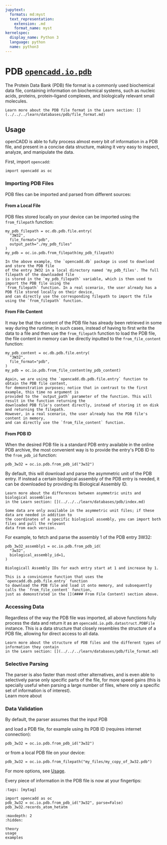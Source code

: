 ```yaml
---
jupytext:
  formats: md:myst
  text_representation:
    extension: .md
    format_name: myst
kernelspec:
  display_name: Python 3
  language: python
  name: python3
---
```


# PDB [`opencadd.io.pdb`](../../../api_reference/_autosummary/opencadd.io.pdb.rst)

The Protein Data Bank (PDB) file format is a commonly used biochemical data file,
containing information on biochemical systems, such as nucleic acids, proteins, protein–ligand complexes, 
and biologically relevant small molecules.

```{admonition} Learn More
Learn more about the PDB file format in the Learn section: [](../../../learn/databases/pdb/file_format.md) 
```

## Usage
openCADD is able to fully process almost every bit of information in a PDB file, and present in a concise 
data structure, making it very easy to inspect, analyze, and manipulate the data.

First, import `opencadd`:
```{code-cell} ipython3
import opencadd as oc
```

### Importing PDB Files
PDB files can be imported and parsed from different sources:

#### From a Local File
PDB files stored locally on your device can be imported using the `from_filepath` function:
```{code-cell} ipython3
my_pdb_filepath = oc.db.pdb.file.entry(
  "3W32", 
  file_format="pdb",
  output_path="./my_pdb_files"
)
my_pdb = oc.io.pdb.from_filepath(my_pdb_filepath)
```
```{note}
In the above example, the `opencadd.db` package is used to download and store the PDB file
of the entry 3W32 in a local directory named 'my_pdb_files'. The full filepath of the downloaded file
is stored in the `my_pdb_filepath` variable, which is then used to import the PDB file using the 
`from_filepath` function. In a real scenario, the user already has a PDB file stored locally on their device,
and can directly use the corresponding filepath to import the file using the `from_filepath` function.
```

#### From File Content
It may be that the content of the PDB file has already been retrieved 
in some way during the runtime; in such cases, instead of having to first write the data to a file and then
use the `from_filepath` function to load the PDB file, the file content in memory can be directly
inputted to the `from_file_content` function:
```{code-cell} ipython3
my_pdb_content = oc.db.pdb.file.entry(
  "3W32", 
  file_format="pdb",
)
my_pdb = oc.io.pdb.from_file_content(my_pdb_content)
```
```{note}
Again, we are using the `opencadd.db.pdb.file.entry` function to obtain the PDB file content, 
for demonstration purposes; notice that in contrast to the first example, this time no argument is
provided to the `output_path` parameter of the function. This will result in the function returning the
downloaded PDB file's content directly, instead of storing it on disk and returning the filepath.
However, in a real scenario, the user already has the PDB file's content in memory,
and can directly use the `from_file_content` function.
```

#### From PDB ID
When the desired PDB file is a standard PDB entry available in the online PDB archive,
the most convenient way is to provide the entry's PDB ID to the `from_pdb_id` function:
```{code-cell} ipython3
pdb_3w32 = oc.io.pdb.from_pdb_id("3w32")
```
By default, this will download and parse the asymmetric unit of the PDB entry. 
If instead a certain biological assembly of the PDB entry is needed, 
it can be downloaded by providing its Biological Assembly ID.

```{admonition} Learn More
Learn more about the differences between asymmetric units and biological assemblies
in the Learn section: [](../../../learn/databases/pdb/index.md)
```

```{attention}
Some data are only available in the asymmetric unit files; if these data are needed in addition to
the coordinates of a specific biological assembly, you can import both files and pull the relevant
data from each version. 
```

For example, to fetch and parse the assembly 1 of the PDB entry 3W32:

```{code-cell} ipython3
pdb_3w32_assembly1 = oc.io.pdb.from_pdb_id(
  "3w32",
  biological_assembly_id=1,
)
```

```{tip}
Biologicall Assembly IDs for each entry start at 1 and increase by 1.
```

```{hint}
This is a convinience function that uses the `opencadd.db.pdb.file.entry` function 
to download the PDB file and load it onto memory, and subsequently calls the `from_file_content` function,
just as demonstrated in the [](#### From File Content) section above.
```

### Accessing Data
Regardless of the way the PDB file was imported, all above functions fully process the data and return it as
an `opencadd.io.pdb.datastruct.PDBFile` instance. This is a data structure that closely resembles the
structure of a PDB file, allowing for direct access to all data.

```{admonition} Learn More
Learn more about the structure of PDB files and the different types of information they contain 
in the Learn section: [](../../../learn/databases/pdb/file_format.md) 
```


### Selective Parsing
The parser is also faster than most other alternatives, and is even able to 
selectively parse only specific parts of the file, for more speed gains (this is specially useful when parsing
a large number of files, where only a specific set of information is of interest).\
Learn more about 

### Data Validation
By default, the parser assumes that the input PDB 



and load a PDB file, for example using its PDB ID (requires internet connection):
```{code-cell} ipython3
pdb_3w32 = oc.io.pdb.from_pdb_id("3w32")
```
or from a local PDB file on your device:
```{code-cell} ipython3
pdb_3w32 = oc.io.pdb.from_filepath("my_files/my_copy_of_3w32.pdb")
```
For more options, see [Usage](usage.md).

Every piece of information in the PDB file is now at your fingertips:




```{code-cell} ipython3
:tags: [mytag]

import opencadd as oc
pdb_3w32 = oc.io.pdb.from_pdb_id("3w32", parse=False)
pdb_3w32.records_atom_hetatm
```





```{toctree}
:maxdepth: 2
:hidden:

theory
usage
examples
```